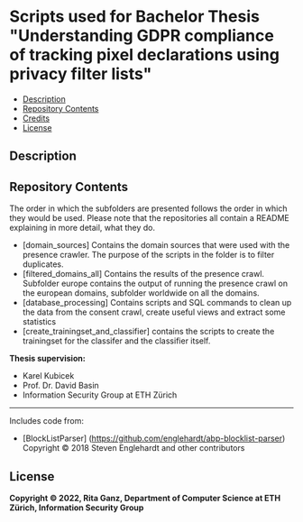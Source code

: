 # Scripts used for Bachelor Thesis "Understanding GDPR compliance of tracking pixel declarations using privacy filter lists"

* [Description](#description)
* [Repository Contents](#repository-contents)
* [Credits](#credits)
* [License](#license)

## Description


## Repository Contents
The order in which the subfolders are presented follows the order in which they would be used.
Please note that the repositories all contain a README explaining in more detail, what they do.
* [domain_sources] Contains the domain sources that were used with the presence crawler. The purpose of the scripts in the folder is to filter duplicates.
 * [filtered_domains_all] Contains the results of the presence crawl. Subfolder europe contains the output of running the presence crawl on the european domains, subfolder worldwide on all the domains. 
* [database_processing] Contains scripts and SQL commands to clean up the data from the consent crawl, create useful views and extract some statistics
 * [create_trainingset_and_classifier] contains the scripts to create the trainingset for the classifer and the classifier itself.
 
__Thesis supervision:__
* Karel Kubicek
* Prof. Dr. David Basin
* Information Security Group at ETH Zürich
---

Includes code from:
* [BlockListParser] (https://github.com/englehardt/abp-blocklist-parser) Copyright © 2018 Steven Englehardt and other contributors

## License

__Copyright © 2022, Rita Ganz, Department of Computer Science at ETH Zürich, Information Security Group__
